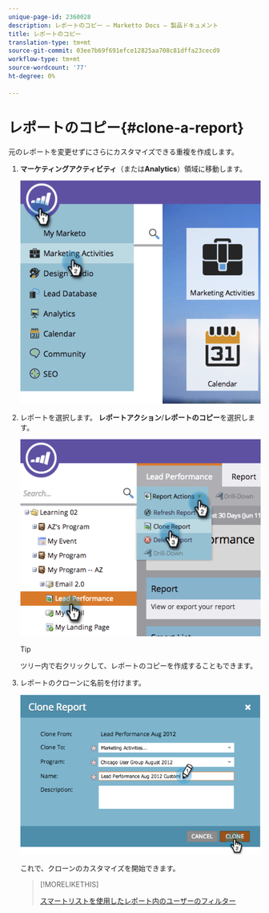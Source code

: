 ```yaml
---
unique-page-id: 2360028
description: レポートのコピー — Marketto Docs — 製品ドキュメント
title: レポートのコピー
translation-type: tm+mt
source-git-commit: 03ee7b69f691efce12825aa708c81dffa23cecd9
workflow-type: tm+mt
source-wordcount: '77'
ht-degree: 0%

---
```



# レポートのコピー{#clone-a-report}

元のレポートを変更せずにさらにカスタマイズできる重複を作成します。

1. **マーケティングアクティビティ**（または&#x200B;**Analytics**）領域に移動します。

   ![](assets/image2014-9-16-14-3a23-3a46.png)

1. レポートを選択します。 **レポートアクション**/**レポートのコピー**&#x200B;を選択します。

   ![](assets/image2014-9-16-14-3a23-3a53.png)

   >[!TIP]
   >
   >ツリー内で右クリックして、レポートのコピーを作成することもできます。

1. レポートのクローンに名前を付けます。

   ![](assets/image2014-9-16-14-3a23-3a57.png)

   これで、クローンのカスタマイズを開始できます。

   >[!MORELIKETHIS]
   >
   >[スマートリストを使用したレポート内のユーザーのフィルター](/help/marketo/product-docs/reporting/basic-reporting/editing-reports/filter-people-in-a-report-with-a-smart-list.md)
